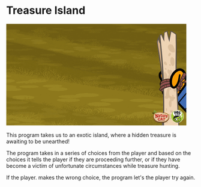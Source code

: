 # Treasure Island 

![Treasure](../../GIFs/giphy_treasure.gif)

This program takes us to an exotic island, where a hidden treasure is awaiting to be unearthed! 

The program takes in a series of choices from the player and based on the choices it tells the player if they are proceeding further, or if they have become a victim of unfortunate circumstances while treasure hunting. 

If the player. makes the wrong choice, the program let's the player try again.